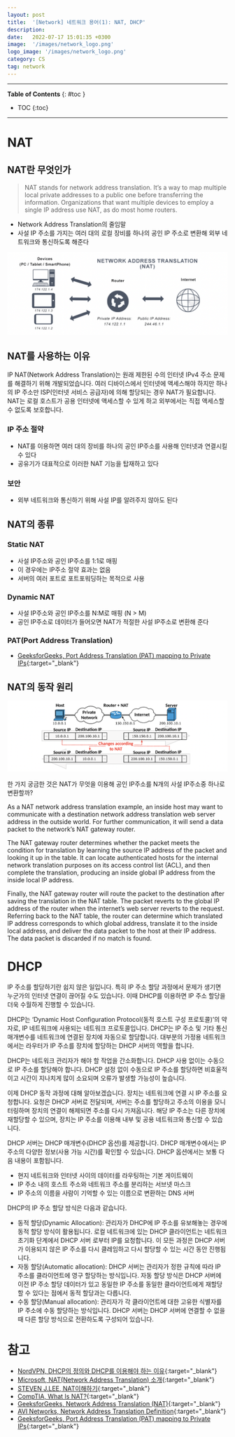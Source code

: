 ```yaml
---
layout: post
title:  '[Network] 네트워크 용어(1): NAT, DHCP'
description: 
date:   2022-07-17 15:01:35 +0300
image:  '/images/network_logo.png'
logo_image: '/images/network_logo.png'
category: CS
tag: network
---
```


---
**Table of Contents**
{: #toc }
*  TOC
{:toc}
---

# NAT

## NAT란 무엇인가

> NAT stands for network address translation. It’s a way to map multiple local private addresses to a public one before transferring the information. Organizations that want multiple devices to employ a single IP address use NAT, as do most home routers.  

- Network Address Translation의 줄임말
- 사설 IP 주소를 가지는 여러 대의 로컬 장비를 하나의 공인 IP 주소로 변환해 외부 네트워크와 통신하도록 해준다

![](/images/nat_1.png)

## NAT를 사용하는 이유

IP NAT(Network Address Translation)는 원래 제한된 수의 인터넷 IPv4 주소 문제를 해결하기 위해 개발되었습니다. 여러 디바이스에서 인터넷에 액세스해야 하지만 하나의 IP 주소만 ISP(인터넷 서비스 공급자)에 의해 할당되는 경우 NAT가 필요합니다. NAT는 로컬 호스트가 공용 인터넷에 액세스할 수 있게 하고 외부에서는 직접 액세스할 수 없도록 보호합니다.  

### IP 주소 절약

- NAT를 이용하면 여러 대의 장비를 하나의 공인 IP주소를 사용해 인터넷과 연결시킬 수 있다
- 공유기가 대표적으로 이러한 NAT 기능을 탑재하고 있다

### 보안

- 외부 네트워크와 통신하기 위해 사설 IP를 알려주지 않아도 된다

## NAT의 종류

### Static NAT

- 사설 IP주소와 공인 IP주소를 1:1로 매핑
- 이 경우에는 IP주소 절약 효과는 없음
- 서버의 여러 포트로 포트포워딩하는 목적으로 사용

### Dynamic NAT

- 사설 IP주소와 공인 IP주소를 N:M로 매핑 (N > M)
- 공인 IP주소로 데이터가 들어오면 NAT가 적절한 사설 IP주소로 변환해 준다

### PAT(Port Address Translation)

- [GeeksforGeeks, Port Address Translation (PAT) mapping to Private IPs](https://www.geeksforgeeks.org/port-address-translation-pat-mapping-to-private-ips/){:target="_blank"}

## NAT의 동작 원리

![](/images/nat_2.png)

한 가지 궁금한 것은 NAT가 무엇을 이용해 공인 IP주소를 N개의 사설 IP주소중 하나로 변환할까?  

As a NAT network address translation example, an inside host may want to communicate with a destination network address translation web server address in the outside world. For further communication, it will send a data packet to the network’s NAT gateway router.  

The NAT gateway router determines whether the packet meets the condition for translation by learning the source IP address of the packet and looking it up in the table. It can locate authenticated hosts for the internal network translation purposes on its access control list (ACL), and then complete the translation, producing an inside global IP address from the inside local IP address.  

Finally, the NAT gateway router will route the packet to the destination after saving the translation in the NAT table. The packet reverts to the global IP address of the router when the internet’s web server reverts to the request. Referring back to the NAT table, the router can determine which translated IP address corresponds to which global address, translate it to the inside local address, and deliver the data packet to the host at their IP address. The data packet is discarded if no match is found.  


# DHCP

IP 주소를 할당하기란 쉽지 않은 일입니다. 특히 IP 주소 할당 과정에서 문제가 생기면 누군가의 인터넷 연결이 끊어질 수도 있습니다. 이때 DHCP를 이용하면 IP 주소 할당을 더욱 수월하게 진행할 수 있습니다.  

DHCP는 ‘Dynamic Host Configuration Protocol(동적 호스트 구성 프로토콜)’의 약자로, IP 네트워크에 사용되는 네트워크 프로토콜입니다. DHCP는 IP 주소 및 기타 통신 매개변수를 네트워크에 연결된 장치에 자동으로 할당합니다. 대부분의 가정용 네트워크에서는 라우터가 IP 주소를 장치에 할당하는 DHCP 서버의 역할을 합니다.  

DHCP는 네트워크 관리자가 해야 할 작업을 간소화합니다. DHCP 사용 없이는 수동으로 IP 주소를 할당해야 합니다. DHCP 설정 없이 수동으로 IP 주소를 할당하면 비효울적이고 시간이 지나치게 많이 소요되며 오류가 발생할 가능성이 높습니다.  

이제 DHCP 동작 과정에 대해 알아보겠습니다. 장치는 네트워크에 연결 시 IP 주소를 요청합니다. 요청은 DHCP 서버로 전달되며, 서버는 주소를 할당하고 주소의 이용을 모니터링하며 장치의 연결이 해제되면 주소를 다시 가져옵니다. 해당 IP 주소는 다른 장치에 재할당할 수 있으며, 장치는 IP 주소를 이용해 내부 및 공용 네트워크와 통신할 수 있습니다.  

DHCP 서버는 DHCP 매개변수(DHCP 옵션)를 제공합니다. DHCP 매개변수에서는 IP 주소의 다양한 정보(사용 가능 시간)를 확인할 수 있습니다. DHCP 옵션에서는 보통 다음 내용이 포함됩니다.  

- 현지 네트워크와 인터넷 사이의 데이터를 라우팅하는 기본 게이트웨이
- IP 주소 내의 호스트 주소와 네트워크 주소를 분리하는 서브넷 마스크
- IP 주소의 이름을 사람이 기억할 수 있는 이름으로 변환하는 DNS 서버


DHCP의 IP 주소 할당 방식은 다음과 같습니다.  

- 동적 할당(Dynamic Allocation): 관리자가 DHCP에 IP 주소를 유보해놓는 경우에 동적 할당 방식이 활용됩니다. 로컬 네트워크에 있는 DHCP 클라이언트는 네트워크 초기화 단계에서 DHCP 서버 로부터 IP를 요청합니다. 이 모든 과정은 DHCP 서버가 이용되지 않은 IP 주소를 다시 클레임하고 다시 할당할 수 있는 시간 동안 진행됩니다.
- 자동 할당(Automatic allocation): DHCP 서버는 관리자가 정한 규칙에 따라 IP 주소를 클라이언트에 영구 할당하는 방식입니다. 자동 할당 방식은 DHCP 서버에 이전 IP 주소 할당 데이터가 있고 동일한 IP 주소를 동일한 클라이언트에게 재할당할 수 있다는 점에서 동적 할당과는 다릅니다.
- 수동 할당(Manual allocation): 관리자가 각 클라이언트에 대한 고유한 식별자를 IP 주소에 수동 할당하는 방식입니다. DHCP 서버는 DHCP 서버에 연결할 수 없을 때 다른 할당 방식으로 전환하도록 구성되어 있습니다.

# 참고

- [NordVPN, DHCP의 정의와 DHCP를 이용해야 하는 이유](https://nordvpn.com/ko/blog/what-is-dhcp/){:target="_blank"}
- [Microsoft, NAT(Network Address Translation) 소개](https://docs.microsoft.com/ko-kr/azure/rtos/netx-duo/netx-duo-nat/chapter1){:target="_blank"}
- [STEVEN J.LEE, NAT이해하기](https://www.stevenjlee.net/2020/07/11/%EC%9D%B4%ED%95%B4%ED%95%98%EA%B8%B0-nat-network-address-translation-%EB%84%A4%ED%8A%B8%EC%9B%8C%ED%81%AC-%EC%A3%BC%EC%86%8C-%EB%B3%80%ED%99%98/){:target="_blank"}
- [CompTIA, What Is NAT?](https://www.comptia.org/content/guides/what-is-network-address-translation){:target="_blank"}
- [GeeksforGeeks, Network Address Translation (NAT)](https://www.geeksforgeeks.org/network-address-translation-nat/){:target="_blank"}
- [AVI Networks, Network Address Translation Definition](https://avinetworks.com/glossary/network-address-translation/){:target="_blank"}
- [GeeksforGeeks, Port Address Translation (PAT) mapping to Private IPs](https://www.geeksforgeeks.org/port-address-translation-pat-mapping-to-private-ips/){:target="_blank"}